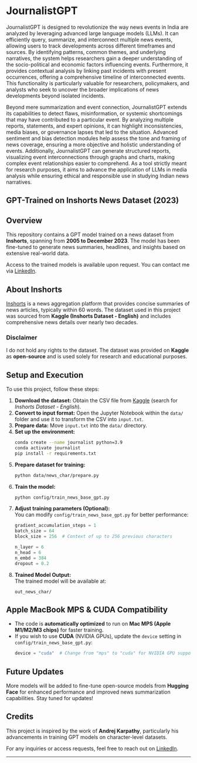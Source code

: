 # JournalistGPT

JournalistGPT is designed to revolutionize the way news events in India are analyzed by leveraging advanced large language models (LLMs). It can efficiently query, summarize, and interconnect multiple news events, allowing users to track developments across different timeframes and sources. By identifying patterns, common themes, and underlying narratives, the system helps researchers gain a deeper understanding of the socio-political and economic factors influencing events. Furthermore, it provides contextual analysis by linking past incidents with present occurrences, offering a comprehensive timeline of interconnected events. This functionality is particularly valuable for researchers, policymakers, and analysts who seek to uncover the broader implications of news developments beyond isolated incidents.  

Beyond mere summarization and event connection, JournalistGPT extends its capabilities to detect flaws, misinformation, or systemic shortcomings that may have contributed to a particular event. By analyzing multiple reports, statements, and expert opinions, it can highlight inconsistencies, media biases, or governance lapses that led to the situation. Advanced sentiment and bias detection modules help assess the tone and framing of news coverage, ensuring a more objective and holistic understanding of events. Additionally, JournalistGPT can generate structured reports, visualizing event interconnections through graphs and charts, making complex event relationships easier to comprehend. As a tool strictly meant for research purposes, it aims to advance the application of LLMs in media analysis while ensuring ethical and responsible use in studying Indian news narratives.
## GPT-Trained on Inshorts News Dataset (2023)  

## Overview  
This repository contains a GPT model trained on a news dataset from **Inshorts**, spanning from **2005 to December 2023**. The model has been fine-tuned to generate news summaries, headlines, and insights based on extensive real-world data.  

Access to the trained models is available upon request. You can contact me via [LinkedIn](https://www.linkedin.com/in/dubeyakshat07).  

## About Inshorts  
[Inshorts](https://www.inshorts.com) is a news aggregation platform that provides concise summaries of news articles, typically within 60 words. The dataset used in this project was sourced from **Kaggle (Inshorts Dataset - English)** and includes comprehensive news details over nearly two decades.  

### **Disclaimer**  
I do not hold any rights to the dataset. The dataset was provided on **Kaggle** as **open-source** and is used solely for research and educational purposes.  

## Setup and Execution  

To use this project, follow these steps:  

1. **Download the dataset:** Obtain the CSV file from [Kaggle]([https://www.kaggle.com/](https://www.kaggle.com/datasets/shivamtaneja2304/inshorts-dataset-english)) (search for *Inshorts Dataset - English*).  
2. **Convert to input format:** Open the Jupyter Notebook within the `data/` folder and use it to transform the CSV into `input.txt`.  
3. **Prepare data:** Move `input.txt` into the `data/` directory.  
4. **Set up the environment:**  
   ```bash
   conda create --name journalist python=3.9  
   conda activate journalist  
   pip install -r requirements.txt  
   ```  
5. **Prepare dataset for training:**  
   ```bash
   python data/news_char/prepare.py  
   ```  
6. **Train the model:**  
   ```bash
   python config/train_news_base_gpt.py  
   ```  
7. **Adjust training parameters (Optional):**  
   You can modify `config/train_news_base_gpt.py` for better performance:  
   ```python
   gradient_accumulation_steps = 1  
   batch_size = 64  
   block_size = 256  # Context of up to 256 previous characters  

   n_layer = 6  
   n_head = 6  
   n_embd = 384  
   dropout = 0.2  
   ```  
8. **Trained Model Output:**  
   The trained model will be available at:  
   ```
   out_news_char/  
   ```  

## **Apple MacBook MPS & CUDA Compatibility**  
- The code is **automatically optimized** to run on **Mac MPS (Apple M1/M2/M3 chips)** for faster training.  
- If you wish to use **CUDA** (NVIDIA GPUs), update the `device` setting in `config/train_news_base_gpt.py`:  
   ```python
   device = "cuda"  # Change from "mps" to "cuda" for NVIDIA GPU support
   ```  

## Future Updates  
More models will be added to fine-tune open-source models from **Hugging Face** for enhanced performance and improved news summarization capabilities. Stay tuned for updates!  

## Credits  
This project is inspired by the work of **Andrej Karpathy**, particularly his advancements in training GPT models on character-level datasets.  

For any inquiries or access requests, feel free to reach out on [LinkedIn]([https://www.linkedin.com/in/akshat-dubey](https://www.linkedin.com/in/dubeyakshat07)).  

---
